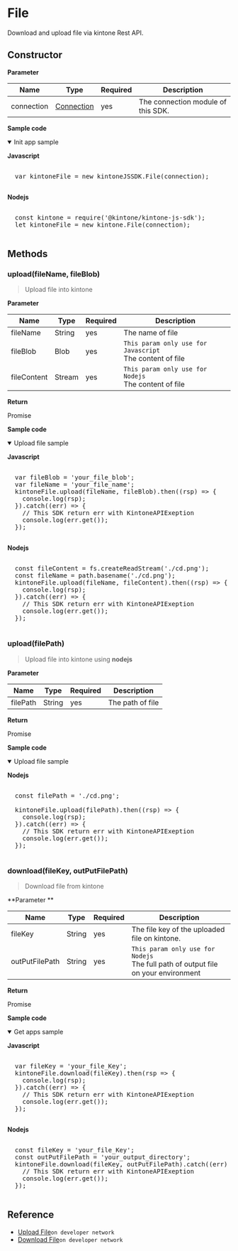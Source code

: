 # File

Download and upload file via kintone Rest API.

## Constructor

**Parameter**

| Name| Type| Required| Description |
| --- | --- | --- | --- |
| connection | [Connection](../connection) | yes | The connection module of this SDK.

**Sample code**

<details class="tab-container" open>
<Summary>Init app sample</Summary>

<strong class="tab-name">Javascript</strong>

<pre class="inline-code">

  var kintoneFile = new kintoneJSSDK.File(connection);

</pre>

<strong class="tab-name">Nodejs</strong>

<pre class="inline-code">

  const kintone = require('@kintone/kintone-js-sdk');
  let kintoneFile = new kintone.File(connection);

</pre>

</details>

## Methods

### upload(fileName, fileBlob)

> Upload file into kintone

**Parameter**

| Name| Type| Required| Description |
| --- | --- | --- | --- |
| fileName | String | yes | The name of file
| fileBlob | Blob | yes | `This param only use for Javascript` <br> The content of file
| fileContent | Stream | yes | `This param only use for Nodejs` <br> The content of file

**Return**

Promise

**Sample code**

<details class="tab-container" open>
<Summary>Upload file sample</Summary>

<strong class="tab-name">Javascript</strong>

<pre class="inline-code">

  var fileBlob = 'your_file_blob';
  var fileName = 'your_file_name';
  kintoneFile.upload(fileName, fileBlob).then((rsp) => {
    console.log(rsp);
  }).catch((err) => {
    // This SDK return err with KintoneAPIExeption
    console.log(err.get());
  });

</pre>

<strong class="tab-name">Nodejs</strong>

<pre class="inline-code">

  const fileContent = fs.createReadStream('./cd.png');
  const fileName = path.basename('./cd.png');
  kintoneFile.upload(fileName, fileContent).then((rsp) => {
    console.log(rsp);
  }).catch((err) => {
    // This SDK return err with KintoneAPIExeption
    console.log(err.get());
  });

</pre>

</details>

### upload(filePath)

> Upload file into kintone using <b>nodejs</b>

**Parameter**

| Name| Type| Required| Description |
| --- | --- | --- | --- |
| filePath | String | yes | The path of file

**Return**

Promise

**Sample code**

<details class="tab-container" open>
<Summary>Upload file sample</Summary>

<strong class="tab-name">Nodejs</strong>

<pre class="inline-code">

  const filePath = './cd.png';
  
  kintoneFile.upload(filePath).then((rsp) => {
    console.log(rsp);
  }).catch((err) => {
    // This SDK return err with KintoneAPIExeption
    console.log(err.get());
  });

</pre>

</details>

### download(fileKey, outPutFilePath)

> Download file from kintone

**Parameter **

| Name| Type| Required| Description |
| --- | --- | --- | --- |
| fileKey | String | yes | The file key of the uploaded file on kintone.
| outPutFilePath | String | yes | `This param only use for Nodejs` <br> The full path of output file on your environment

**Return**

Promise

**Sample code**

<details class="tab-container" open>
<Summary>Get apps sample</Summary>

<strong class="tab-name">Javascript</strong>

<pre class="inline-code">

  var fileKey = 'your_file_Key';
  kintoneFile.download(fileKey).then(rsp => {
    console.log(rsp);
  }).catch((err) => {
    // This SDK return err with KintoneAPIExeption
    console.log(err.get());
  });

</pre>

<strong class="tab-name">Nodejs</strong>

<pre class="inline-code">

  const fileKey = 'your_file_Key';
  const outPutFilePath = 'your_output_directory';
  kintoneFile.download(fileKey, outPutFilePath).catch((err) => {
    // This SDK return err with KintoneAPIExeption
    console.log(err.get());
  });
  
</pre>

</details>

## Reference

- [Upload File](https://developer.kintone.io/hc/en-us/articles/212494448-Upload-File)`on developer network`
- [Download File](https://developer.kintone.io/hc/en-us/articles/212494468-Download-File)`on developer network`
